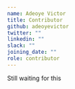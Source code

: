 ```yaml
---
name: Adeoye Victor
title: Contributor
github: adeoyevictor
twitter: ""
linkedin: ""
slack: ""
joining_date: ""
role: contributor
---
```


Still waiting for this
